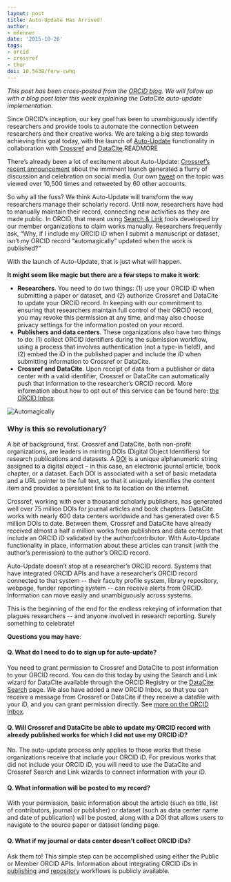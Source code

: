```yaml
---
layout: post
title: Auto-Update Has Arrived!
author: 
- mfenner
date: '2015-10-26'
tags:
- orcid
- crossref
- thor
doi: 10.5438/ferw-cwhq
---
```

*This post has been cross-posted from the [ORCID blog](http://orcid.org/blog/2015/10/26/auto-update-has-arrived-orcid-records-move-next-level). We will follow up with a blog post later this week explaining the DataCite auto-update implementation.*

Since ORCID’s inception, our key goal has been to unambiguously identify researchers and provide tools to automate the connection between researchers and their creative works. We are taking a big step towards achieving this goal today, with the launch of [Auto-Update](http://orcid.org/blog/2014/11/21/new-functionality-friday-auto-update-your-orcid-record) functionality in collaboration with [Crossref](http://www.crossref.org/) and [DataCite](https://www.datacite.org/).READMORE

There’s already been a lot of excitement about Auto-Update: [Crossref’s recent announcement](https://www.crossref.org/blog/crossref-to-auto-update-orcid-records/) about the imminent launch generated a flurry of discussion and celebration on social media. Our own [tweet](https://twitter.com/ORCID_Org/status/647020600192581633) on the topic was viewed over 10,500 times and retweeted by 60 other accounts.

So why all the fuss? We think Auto-Update will transform the way researchers manage their scholarly record. Until now, researchers have had to manually maintain their record, connecting new activities as they are made public. In ORCID, that meant using [Search & Link](https://support.orcid.org/hc/en-us/articles/360006973653-Add-works-by-direct-import-from-other-systems) tools developed by our member organizations to claim works manually. Researchers frequently ask,  “Why, if I include my ORCID iD when I submit a manuscript or dataset, isn’t my ORCID record “automagically” updated when the work is published?”

With the launch of Auto-Update, that is just what will happen.

**It might seem like magic but there are a few steps to make it work**:

* **Researchers**. You need to do two things: (1) use your ORCID iD when submitting a paper or dataset, and (2) authorize Crossref and DataCite to update your ORCID record. In keeping with our commitment to ensuring that researchers maintain full control of their ORCID record, you may revoke this permission at any time, and may also choose privacy settings for the information posted on your record.
* **Publishers and data centers**. These organizations also have two things to do: (1) collect ORCID identifiers during the submission workflow, using a process that involves authentication (not a type-in field!), and (2) embed the iD in the published paper and include the iD when submitting information to Crossref or DataCite.
* **Crossref and DataCite**. Upon receipt of data from a publisher or data center with a valid identifier, Crossref or DataCite can automatically push that information to the researcher’s ORCID record.
More information about how to opt out of this service can be found here: [the ORCID Inbox](https://support.orcid.org/hc/en-us/articles/360006972953).

![Automagically](/images/2015/10/graph.png)

### Why is this so revolutionary?

A bit of background, first. Crossref and DataCite, both non-profit organizations, are leaders in minting DOIs (Digital Object Identifiers) for research publications and datasets. A [DOI](http://www.crossref.org/01company/16fastfacts.html#sthash.o7NGwOnP.dpuf) is a unique alphanumeric string assigned to a digital object – in this case, an electronic journal article, book chapter, or a dataset. Each DOI is associated with a set of basic metadata and a URL pointer to the full text, so that it uniquely identifies the content item and provides a persistent link to its location on the internet.

Crossref, working with over a thousand scholarly publishers, has generated well over 75 million DOIs for journal articles and book chapters. DataCite works with nearly 600 data centers worldwide and has generated over 6.5 million DOIs to date. Between them, Crossref and DataCite have already received almost a half a million works from publishers and data centers that include an ORCID iD validated by the author/contributor.  With Auto-Update functionality in place, information about these articles can transit (with the author’s permission) to the author’s ORCID record.

Auto-Update doesn’t stop at a researcher’s ORCID record.  Systems that have integrated ORCID APIs and have a researcher’s ORCID record connected to that system -- their faculty profile system, library repository, webpage, funder reporting system -- can receive alerts from ORCID.  Information can move easily and unambiguously across systems.

This is the beginning of the end for the endless rekeying of information that plagues researchers -- and anyone involved in research reporting.  Surely something to celebrate!

**Questions you may have**:

#### Q. What do I need to do to sign up for auto-update?

You need to grant permission to Crossref and DataCite to post information to your ORCID record.  You can do this today by using the Search and Link wizard for DataCite available through the ORCID Registry or the [DataCite Search](https://search.datacite.org/) page. We also have added a new ORCID Inbox, so that you can receive a message from Crossref or DataCite if they receive a datafile with your iD, and you can grant permission directly. See [more on the ORCID Inbox](https://support.orcid.org/hc/en-us/articles/360006972953).

#### Q. Will Crossref and DataCite be able to update my ORCID record with already published works for which I did not use my ORCID iD?

No. The auto-update process only applies to those works that these organizations receive that include your ORCID iD. For previous works that did not include your ORCID iD, you will need to use the DataCite and Crossref Search and Link wizards to connect information with your iD.

#### Q. What information will be posted to my record?

With your permission, basic information about the article (such as title, list of contributors, journal or publisher) or dataset (such as data center name and date of publication) will be posted, along with a DOI that allows users to navigate to the source paper or dataset landing page.

#### Q. What if my journal or data center doesn’t collect ORCID iDs?

Ask them to!  This simple step can be accomplished using either the Public or Member ORCID APIs. Information about integrating ORCID iDs in [publishing](http://members.orcid.org/publisher-workflow) and [repository](http://members.orcid.org/repository-systems) workflows is publicly available.
